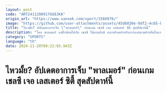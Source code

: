 ```yaml
---
layout: post
code: "ART2411200917GG8JKA"
origin_url: "https://www.sanook.com/sport/1566976/"
image: "https://github.com/user-attachments/assets/45d6030e-9df2-4c65-b4e1-2ae910c5b3ce"
title: "ไหวมั้ย? อัปเดตอาการเจ็บ \"พาลเมอร์\" ก่อนเกม เชลซี เจอ เลสเตอร์ ซิตี้ สุดสัปดาห์นี้"
description: "โคล พาลเมอร์ ลงฝึกซ้อมให้กับ เชลซี ได้ตามปกติ และพร้อมสำหรับการลงสนามช่วยทีมในเกมเยือน เลสเตอร์ ซิตี้ สุดสัปดาห์นี้"
category: "SPORTS"
language: "th"
date: 2024-11-20T09:22:03.943Z
---
```


# ไหวมั้ย? อัปเดตอาการเจ็บ "พาลเมอร์" ก่อนเกม เชลซี เจอ เลสเตอร์ ซิตี้ สุดสัปดาห์นี้